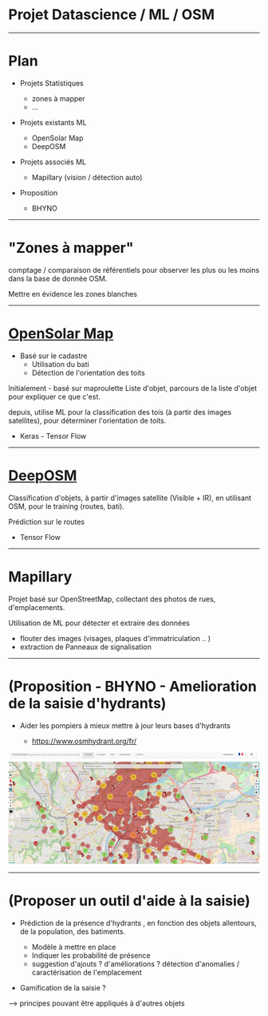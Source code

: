 
# Projet Datascience / ML / OSM

---

# Plan


- Projets Statistiques
	- zones à mapper
	- ... 
	
- Projets existants ML
	- OpenSolar Map
	- DeepOSM
	
- Projets associés ML
	- Mapillary (vision / détection auto)


- Proposition
	- BHYNO

---

# "Zones à mapper"

comptage / comparaison de référentiels pour observer les plus ou les moins dans la base de donnée OSM.



Mettre en évidence les zones blanches

---

# [OpenSolar Map](https://github.com/opensolarmap)

- Basé sur le cadastre
	- Utilisation du bati
	- Détection de l'orientation des toits

Initialement - basé sur maproulette
Liste d'objet, parcours de la liste d'objet pour expliquer ce que c'est.

depuis, utilise ML pour la classification des tois (à partir des images satellites), pour déterminer l'orientation de toits.

- Keras - Tensor Flow

---

# [DeepOSM](https://github.com/trailbehind/DeepOSM)

Classification d'objets, à partir d'images satellite (Visible + IR), en utilisant OSM, pour le training (routes, bati).

Prédiction sur le routes

- Tensor Flow



---

# Mapillary

Projet basé sur OpenStreetMap, collectant des photos de rues, d'emplacements. 

Utilisation de ML pour détecter et extraire des données
 - flouter des images (visages, plaques d'immatriculation .. )
 - extraction de Panneaux de signalisation



---

# (Proposition - BHYNO - Amelioration de la saisie d'hydrants)

- Aider les pompiers à mieux mettre à jour leurs bases d'hydrants

	- https://www.osmhydrant.org/fr/

![](images/openhydrant_lyon.png)

---

# (Proposer un outil d'aide à la saisie)

- Prédiction de la présence d'hydrants , en fonction des objets allentours, de la population, des batiments.
	- Modèle à mettre en place
	- Indiquer les probabilité de présence
	- suggestion d'ajouts ? d'améliorations ? détection d'anomalies / caractérisation de l'emplacement

- Gamification de la saisie ?


--> principes pouvant être appliqués à d'autres objets


